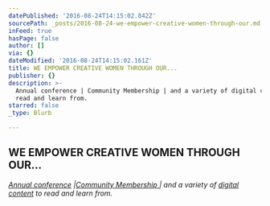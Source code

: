 ```yaml
---
datePublished: '2016-08-24T14:15:02.842Z'
sourcePath: _posts/2016-08-24-we-empower-creative-women-through-our.md
inFeed: true
hasPage: false
author: []
via: {}
dateModified: '2016-08-24T14:15:02.161Z'
title: WE EMPOWER CREATIVE WOMEN THROUGH OUR...
publisher: {}
description: >-
  Annual conference | Community Membership | and a variety of digital content to
  read and learn from.
starred: false
_type: Blurb

---
```

## WE EMPOWER CREATIVE WOMEN THROUGH OUR...

_[Annual conference][0] |[Community Membership ][1]| and a variety of [digital content][2] to read and learn from._

[0]: http://yellowconference.com/conference
[1]: http://yellowconference.us3.list-manage.com/subscribe?u=3f8e45f74e0653e404965e2ef&id=e811fb1a74
[2]: http://yellowconference.com/blog/